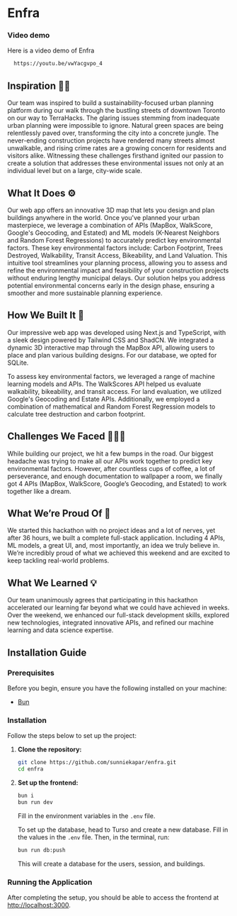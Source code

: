 # Enfra
### Video demo

  Here is a video demo of Enfra

```sh
  https://youtu.be/vwYacgvpo_4
```
## Inspiration ✍🏽
Our team was inspired to build a sustainability-focused urban planning platform during our walk through the bustling streets of downtown Toronto on our way to TerraHacks. The glaring issues stemming from inadequate urban planning were impossible to ignore. Natural green spaces are being relentlessly paved over, transforming the city into a concrete jungle. The never-ending construction projects have rendered many streets almost unwalkable, and rising crime rates are a growing concern for residents and visitors alike. Witnessing these challenges firsthand ignited our passion to create a solution that addresses these environmental issues not only at an individual level but on a large, city-wide scale.

## What It Does ⚙️
Our web app offers an innovative 3D map that lets you design and plan buildings anywhere in the world. Once you've planned your urban masterpiece, we leverage a combination of APIs (MapBox, WalkScore, Google's Geocoding, and Estated) and ML models (K-Nearest Neighbors and Random Forest Regressions) to accurately predict key environmental factors. These key environmental factors include: Carbon Footprint, Trees Destroyed, Walkability, Transit Access, Bikeability, and Land Valuation. This intuitive tool streamlines your planning process, allowing you to assess and refine the environmental impact and feasibility of your construction projects without enduring lengthy municipal delays. Our solution helps you address potential environmental concerns early in the design phase, ensuring a smoother and more sustainable planning experience.

## How We Built It 🚀
Our impressive web app was developed using Next.js and TypeScript, with a sleek design powered by Tailwind CSS and ShadCN. We integrated a dynamic 3D interactive map through the MapBox API, allowing users to place and plan various building designs. For our database, we opted for SQLite.

To assess key environmental factors, we leveraged a range of machine learning models and APIs. The WalkScores API helped us evaluate walkability, bikeability, and transit access. For land evaluation, we utilized Google's Geocoding and Estate APIs. Additionally, we employed a combination of mathematical and Random Forest Regression models to calculate tree destruction and carbon footprint.

## Challenges We Faced 👨🏽‍💻
While building our project, we hit a few bumps in the road. Our biggest headache was trying to make all our APIs work together to predict key environmental factors. However, after countless cups of coffee, a lot of perseverance, and enough documentation to wallpaper a room, we finally got 4 APIs (MapBox, WalkScore, Google’s Geocoding, and Estated) to work together like a dream.

## What We’re Proud Of 🥇
We started this hackathon with no project ideas and a lot of nerves, yet after 36 hours, we built a complete full-stack application. Including 4 APIs, ML models, a great UI, and, most importantly, an idea we truly believe in. We’re incredibly proud of what we achieved this weekend and are excited to keep tackling real-world problems.

## What We Learned 💡
Our team unanimously agrees that participating in this hackathon accelerated our learning far beyond what we could have achieved in weeks. Over the weekend, we enhanced our full-stack development skills, explored new technologies, integrated innovative APIs, and refined our machine learning and data science expertise.

## Installation Guide
### Prerequisites

  Before you begin, ensure you have the following installed on your machine:

  - [Bun](https://bun.sh/)

### Installation

  Follow the steps below to set up the project:

  1. **Clone the repository:**

     ```sh
     git clone https://github.com/sunniekapar/enfra.git
     cd enfra
     ```

  2. **Set up the frontend:**

     ```sh
     bun i
     bun run dev
     ```

     Fill in the environment variables in the `.env` file.
     
     To set up the database, head to Turso and create a new database. Fill in the values in the `.env` file. Then, in the terminal, run:

     ```sh
     bun run db:push
     ```

     This will create a database for the users, session, and buildings.

### Running the Application

  After completing the setup, you should be able to access the frontend at [http://localhost:3000](http://localhost:3000).

  
